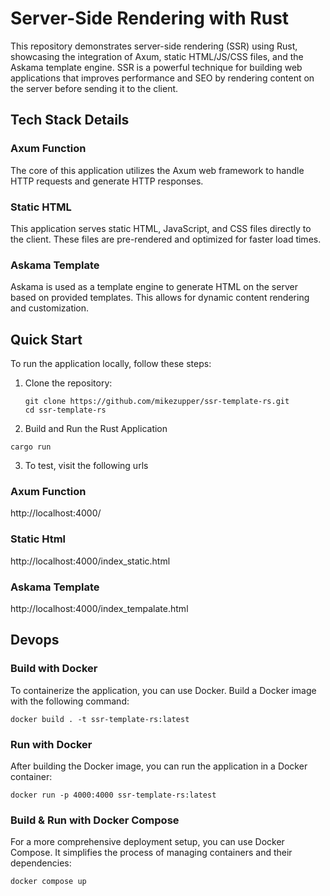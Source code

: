 # Server-Side Rendering with Rust

This repository demonstrates server-side rendering (SSR) using Rust, showcasing the integration of Axum, static HTML/JS/CSS files, and the Askama template engine. SSR is a powerful technique for building web applications that improves performance and SEO by rendering content on the server before sending it to the client.

## Tech Stack Details

### Axum Function

The core of this application utilizes the Axum web framework to handle HTTP requests and generate HTTP responses.

### Static HTML

This application serves static HTML, JavaScript, and CSS files directly to the client. These files are pre-rendered and optimized for faster load times.

### Askama Template

Askama is used as a template engine to generate HTML on the server based on provided templates. This allows for dynamic content rendering and customization.

## Quick Start

To run the application locally, follow these steps:

1. Clone the repository:

   ```shell
   git clone https://github.com/mikezupper/ssr-template-rs.git
   cd ssr-template-rs
   ```

2. Build and Run the Rust Application

```shell
cargo run
```

3. To test, visit the following urls

### Axum Function

http://localhost:4000/

### Static Html

http://localhost:4000/index_static.html

### Askama Template

http://localhost:4000/index_tempalate.html

## Devops

### Build with Docker

To containerize the application, you can use Docker. Build a Docker image with the following command:

```shell
docker build . -t ssr-template-rs:latest
```

### Run with Docker

After building the Docker image, you can run the application in a Docker container:

```shell
docker run -p 4000:4000 ssr-template-rs:latest
```

### Build & Run with Docker Compose

For a more comprehensive deployment setup, you can use Docker Compose. It simplifies the process of managing containers and their dependencies:

```shell
docker compose up
```